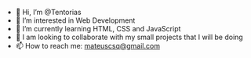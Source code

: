 - 👋 Hi, I’m @Tentorias
- 👀 I’m interested in Web Development
- 🌱 I’m currently learning HTML, CSS and JavaScript
- 💞️ I am looking to collaborate with my small projects that I will be doing
- 📫 How to reach me: mateuscsq@gmail.com

<!---
Tentorias/Tentorias is a ✨ special ✨ repository because its `README.md` (this file) appears on your GitHub profile.
You can click the Preview link to take a look at your changes.
--->
